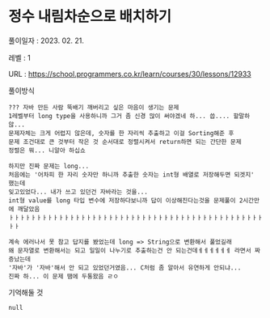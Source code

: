 # 정수 내림차순으로 배치하기
풀이일자 : 2023. 02. 21.  
    
레벨 : 1    

URL : https://school.programmers.co.kr/learn/courses/30/lessons/12933  
    
풀이방식    

    ??? 자바 만든 사람 뚝배기 깨버리고 싶은 마음이 생기는 문제
    1레벨부터 long type을 사용하니까 그거 좀 신경 많이 써야겠네 하... 씁.... 할말하않...
    문제자체는 크게 어렵지 않은데, 숫자를 한 자리씩 추출하고 이걸 Sorting해준 후
    문제 조건대로 큰 것부터 작은 것 순서대로 정렬시켜서 return하면 되는 간단한 문제
    정렬은 뭐... 니알아 하십쇼

    하지만 진짜 문제는 long...
    처음에는 '어차피 한 자리 숫자만 하니까 추출한 숫자는 int형 배열로 저장해두면 되겟지' 했는데
    잊고있었다... 내가 쓰고 있던건 자바라는 것을...
    int형 value를 long 타입 변수에 저장하다보니까 답이 이상해진다는것을 문제풀이 2시간만에 깨달았음
    ㅏㅏㅏㅏㅏㅏㅏㅏㅏㅏㅏㅏㅏㅏㅏㅏㅏㅏㅏㅏㅏㅏㅏㅏㅏㅏㅏㅏㅏㅏㅏㅏㅏㅏㅏㅏㅏㅏㅏㅏㅏㅏㅏㅏㅏㅏㅏㅏ

    계속 에러나서 못 참고 답지를 봤었는데 long => String으로 변환해서 풀었길래
    왜 문자열로 변환해서는 되고 일일이 나누기로 추출하는건 안 되는건데ㅔㅔㅔㅔㅔㅔ 라면서 짜증났는데
    '자바'가 '자바'해서 안 되고 있었던거였음... C처럼 좀 알아서 유연하게 안되냐...
    진짜 하... 이 문제 땜에 두통왔음 ㄹㅇ

기억해둘 것  
    
    null
